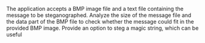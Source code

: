 The application accepts a BMP image file and a text file containing the message to be steganographed. 
Analyze the size of the message file and the data part of the BMP file to check whether the message could fit in the provided BMP image. 
Provide an option to steg a magic string, which can be useful
